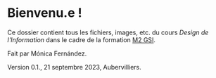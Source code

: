 # Bienvenu.e !

Ce dossier contient tous les fichiers, images, etc. du cours _Design de l'Information_ dans le cadre de la formation [M2 GSI](https://humanites-numeriques.univ-paris8.fr/-Master-G-S-I-).

Fait par Mónica Fernández.

Version 0.1., 21 septembre 2023, Aubervilliers.
